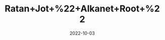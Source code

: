 ---
title: 'Ratan+Jot+%22+Alkanet+Root+%22'
date: '2022-10-03' 
metatag: '' 
inventory: '0' 
draft: false 
# meta description 
shortDescripton: 'Ratanjot%ef%bf%bdhelps+protect+your+skin+from+a+skin+infection%2c+inflammation+and+even+treats+burn+scars.+It+is+widely+used+in+various+face+masks%2c+and+other+skin+products+for+healing+burn+scars+due+to+its+natural+anti-inflammatory+properties+and+cooling+effect+to+absorb+heat+out+of+the+skin.'
description: 'Herb'
longdescription: ''
featured: True
# product Price
price: '20.0'
# Product Short Description
shortDescription: 'Ratanjot%ef%bf%bdhelps+protect+your+skin+from+a+skin+infection%2c+inflammation+and+even+treats+burn+scars.+It+is+widely+used+in+various+face+masks%2c+and+other+skin+products+for+healing+burn+scars+due+to+its+natural+anti-inflammatory+properties+and+cooling+effect+to+absorb+heat+out+of+the+skin.'
productID: '810D18E0-0C27-ED11-9968-005056B3A416'
type: 'products'
category: 'Herb' 
thumnailproduct: 'https://eraconnect.blob.core.windows.net/product-images/aminsaddiquidawakhana/810D18E0-0C27-ED11-9968-005056B3A416.webp' 
images:
  - image: 'https://eraconnect.blob.core.windows.net/product-images/aminsaddiquidawakhana/810D18E0-0C27-ED11-9968-005056B3A416.webp'  
Variants:
---